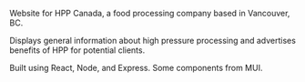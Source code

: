 Website for HPP Canada, a food processing company based in Vancouver, BC.

Displays general information about high pressure processing and advertises benefits of HPP for potential clients. 

Built using React, Node, and Express.  Some components from MUI.
